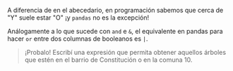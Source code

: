 A diferencia de en el abecedario, en programación sabemos que cerca de "Y" suele estar "O" ¡y `pandas` no es la excepción! 

Análogamente a lo que sucede con `and` e `&`, el equivalente en pandas para hacer `or` entre dos columnas de booleanos es `|`. 

> ¡Probalo! Escribí una expresión que permita obtener aquellos árboles que estén en el barrio de Constitución o en la comuna 10.
